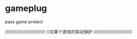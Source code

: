 gameplug
========

pass game protect

//////////////////////////
//过某个游戏的驱动保护
/////////////////////////
